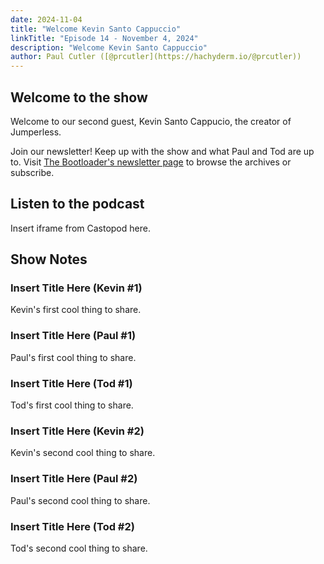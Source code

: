 ```yaml
---
date: 2024-11-04
title: "Welcome Kevin Santo Cappuccio"
linkTitle: "Episode 14 - November 4, 2024"
description: "Welcome Kevin Santo Cappuccio"
author: Paul Cutler ([@prcutler](https://hachyderm.io/@prcutler))
---
```


## Welcome to the show

Welcome to our second guest, Kevin Santo Cappucio, the creator of Jumperless.

Join our newsletter!  Keep up with the show and what Paul and Tod are up to.  Visit [The Bootloader's newsletter page](https://buttondown.com/thebootloader) to browse the archives or subscribe.

## Listen to the podcast

Insert iframe from Castopod here.

## Show Notes

### Insert Title Here (Kevin #1)

Kevin's first cool thing to share.

### Insert Title Here (Paul #1)

Paul's first cool thing to share.

### Insert Title Here (Tod #1)

Tod's first cool thing to share.

### Insert Title Here (Kevin #2)

Kevin's second cool thing to share.

### Insert Title Here (Paul #2)

Paul's second cool thing to share.

### Insert Title Here (Tod #2)

Tod's second cool thing to share.
